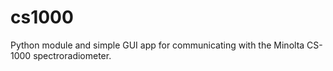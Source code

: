cs1000
======

Python module and simple GUI app for communicating with the Minolta
CS-1000 spectroradiometer.
